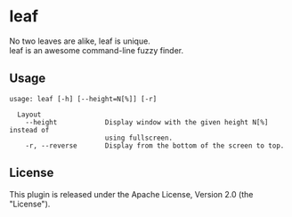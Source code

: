 # leaf
No two leaves are alike, leaf is unique.  
leaf is an awesome command-line fuzzy finder. 

## Usage
```
usage: leaf [-h] [--height=N[%]] [-r]

  Layout
    --height            Display window with the given height N[%] instead of
                        using fullscreen.
    -r, --reverse       Display from the bottom of the screen to top.
```

## License
This plugin is released under the Apache License, Version 2.0 (the "License").

